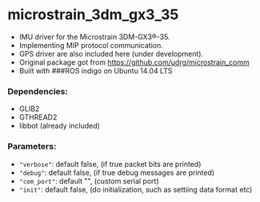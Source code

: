 # microstrain_3dm_gx3_35

* IMU driver for the Microstrain 3DM-GX3®-35.
* Implementing MIP protocol communication.
* GPS driver are also included here (under development).
* Original package got from https://github.com/udrg/microstrain_comm
* Built with ###ROS indigo on Ubuntu 14.04 LTS

### Dependencies:
* GLIB2
* GTHREAD2
* libbot (already included)

### Parameters:
* `"verbose"`: default false, (if true packet bits are printed)
* `"debug"`: default false, (if true debug messages are printed)
* `"com_port"`: default "", (custom serial port)
* `"init"`: default false, (do initialization, such as settiing data format etc)
